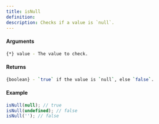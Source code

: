 ```yaml
---
title: isNull
definition: 
description: Checks if a value is `null`.
---
```



#### Arguments


```bash
{*} value - The value to check.
```


#### Returns


```bash
{boolean} - `true` if the value is `null`, else `false`.
```


#### Example


```ts
isNull(null); // trueisNull(undefined); // falseisNull(''); // false
```